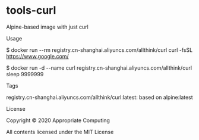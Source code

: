 # tools-curl
Alpine-based image with just curl

Usage

$ docker run --rm registry.cn-shanghai.aliyuncs.com/allthink/curl curl -fsSL https://www.google.com/

$ docker run -d --name curl registry.cn-shanghai.aliyuncs.com/allthink/curl sleep 9999999

Tags

registry.cn-shanghai.aliyuncs.com/allthink/curl:latest: based on alpine:latest

License

Copyright © 2020 Appropriate Computing

All contents licensed under the MIT License

